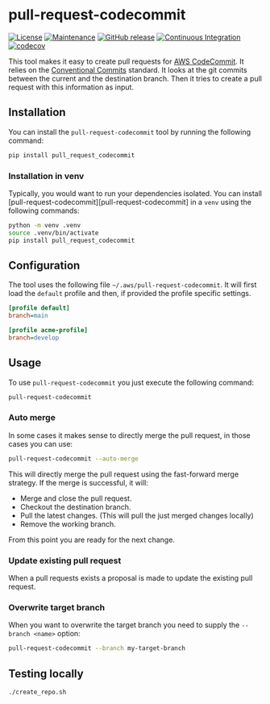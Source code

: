 # pull-request-codecommit

[![License](https://img.shields.io/badge/License-MIT-green.svg)](./LICENSE.md)
[![Maintenance](https://img.shields.io/badge/Maintained-yes-green.svg)](https://github.com/Nr18/pull-request-codecommit/graphs/commit-activity)
[![GitHub release](https://img.shields.io/github/release/Nr18/pull-request-codecommit.svg)](https://github.com/Nr18/pull-request-codecommit/releases/)
[![Continuous Integration](https://github.com/Nr18/pull-request-codecommit/actions/workflows/ci.yml/badge.svg)](https://github.com/Nr18/pull-request-codecommit/actions/workflows/ci.yml)
[![codecov](https://codecov.io/gh/Nr18/pull-request-codecommit/branch/main/graph/badge.svg?token=H6zsiLbNjP)](https://codecov.io/gh/Nr18/pull-request-codecommit)

This tool makes it easy to create pull requests for [AWS CodeCommit](https://aws.amazon.com/codecommit/). It relies on the
[Conventional Commits](https://www.conventionalcommits.org/en/v1.0.0/) standard. It looks at the git commits between the
current and the destination branch. Then it tries to create a pull request with this information as input.

## Installation

You can install the `pull-request-codecommit` tool by running the following command:

```bash
pip install pull_request_codecommit
```

### Installation in venv

Typically, you would want to run your dependencies isolated. You can install [pull-request-codecommit][pull-request-codecommit] in a `venv`
using the following commands:

```bash
python -m venv .venv
source .venv/bin/activate
pip install pull_request_codecommit
```

## Configuration

The tool uses the following file `~/.aws/pull-request-codecommit`. It will first load the `default` profile and then, if
provided the profile specific settings.

```ini
[profile default]
branch=main

[profile acme-profile]
branch=develop
```

## Usage

To use `pull-request-codecommit` you just execute the following command:

```bash
pull-request-codecommit
```

### Auto merge

In some cases it makes sense to directly merge the pull request, in those cases you can use:

```bash
pull-request-codecommit --auto-merge
```

This will directly merge the pull request using the fast-forward merge strategy.
If the merge is successful, it will:

- Merge and close the pull request.
- Checkout the destination branch.
- Pull the latest changes. (This will pull the just merged changes locally)
- Remove the working branch.

From this point you are ready for the next change.

### Update existing pull request

When a pull requests exists a proposal is made to update the existing pull request.

### Overwrite target branch

When you want to overwrite the target branch you need to supply the `--branch <name>` option:

```bash
pull-request-codecommit --branch my-target-branch
```

## Testing locally

```bash
./create_repo.sh
```
